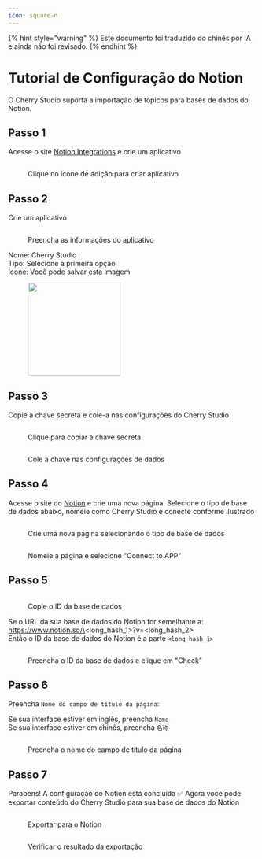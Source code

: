 ```yaml
---
icon: square-n
---
```


{% hint style="warning" %}
Este documento foi traduzido do chinês por IA e ainda não foi revisado.
{% endhint %}

# Tutorial de Configuração do Notion

O Cherry Studio suporta a importação de tópicos para bases de dados do Notion.

## Passo 1

Acesse o site [Notion Integrations](https://www.notion.so/profile/integrations) e crie um aplicativo

<figure><img src="../.gitbook/assets/notion/创建应用.png" alt=""><figcaption><p>Clique no ícone de adição para criar aplicativo</p></figcaption></figure>

## Passo 2

Crie um aplicativo

<figure><img src="../.gitbook/assets/notion/填写应用信息.png" alt=""><figcaption><p>Preencha as informações do aplicativo</p></figcaption></figure>

Nome: Cherry Studio  
Tipo: Selecione a primeira opção  
Ícone: Você pode salvar esta imagem

<figure><img src="../.gitbook/assets/notion/Cherry-Studio-Logo.png" alt="" width="188"><figcaption></figcaption></figure>

## Passo 3

Copie a chave secreta e cole-a nas configurações do Cherry Studio

<figure><img src="../.gitbook/assets/notion/复制密钥.png" alt=""><figcaption><p>Clique para copiar a chave secreta</p></figcaption></figure>

<figure><img src="../.gitbook/assets/notion/填写密钥.png" alt=""><figcaption><p>Cole a chave nas configurações de dados</p></figcaption></figure>

## Passo 4

Acesse o site do [Notion](https://www.notion.so/) e crie uma nova página. Selecione o tipo de base de dados abaixo, nomeie como Cherry Studio e conecte conforme ilustrado

<figure><img src="../.gitbook/assets/notion/创建页面.png" alt=""><figcaption><p>Crie uma nova página selecionando o tipo de base de dados</p></figcaption></figure>

<figure><img src="../.gitbook/assets/notion/连接APP.png" alt=""><figcaption><p>Nomeie a página e selecione "Connect to APP"</p></figcaption></figure>

## Passo 5

<figure><img src="../.gitbook/assets/notion/复制数据库ID.png" alt=""><figcaption><p>Copie o ID da base de dados</p></figcaption></figure>

Se o URL da sua base de dados do Notion for semelhante a:  
https://www.notion.so/\<long\_hash\_1>?v=\<long\_hash\_2>  
Então o ID da base de dados do Notion é a parte `<long_hash_1>`

<figure><img src="../.gitbook/assets/notion/填写数据库ID.png" alt=""><figcaption><p>Preencha o ID da base de dados e clique em "Check"</p></figcaption></figure>

## Passo 6

Preencha `Nome do campo de título da página`:

Se sua interface estiver em inglês, preencha `Name`  
Se sua interface estiver em chinês, preencha `名称`

<figure><img src="../.gitbook/assets/notion/填写页面标题字段名.png" alt=""><figcaption><p>Preencha o nome do campo de título da página</p></figcaption></figure>

## Passo 7

Parabéns! A configuração do Notion está concluída ✅ Agora você pode exportar conteúdo do Cherry Studio para sua base de dados do Notion

<figure><img src="../.gitbook/assets/notion/导出.png" alt=""><figcaption><p>Exportar para o Notion</p></figcaption></figure>

<figure><img src="../.gitbook/assets/notion/查看结果.png" alt=""><figcaption><p>Verificar o resultado da exportação</p></figcaption></figure>